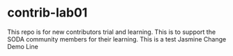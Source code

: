 # contrib-lab01
This repo is for new contributors trial and learning. This is to support the SODA community members for their learning.
This is a test Jasmine
Change
Demo Line
